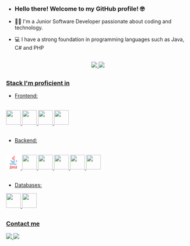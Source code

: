 - ### Hello there! Welcome to my GitHub profile! 🤓

- 👨‍💻 I'm a Junior Software Developer passionate about coding and technology.
- 💻 I have a strong foundation in programming languages such as Java, C# and PHP

##

<div align="center">
  <a href="https://github.com/rudzzz">
  <img height="180em" src="https://github-readme-stats.vercel.app/api?username=rudzzz&show_icons=true&theme=transparent&include_all_commits=true&count_private=true"/>
  <img height="180em" src="https://github-readme-stats.vercel.app/api/top-langs/?username=rudzzz&layout=compact&langs_count=7&theme=transparent"/>
</div>
  
##
  
 ### Stack I'm proficient in
<div>
  
  - Frontend:
  <div style="display: inline_block"><br>
    <img src="https://cdn.jsdelivr.net/gh/devicons/devicon/icons/html5/html5-original.svg" width= 40 height=40 />
    <img src="https://cdn.jsdelivr.net/gh/devicons/devicon/icons/css3/css3-original.svg" width= 40 height=40 />
    <img src="https://cdn.jsdelivr.net/gh/devicons/devicon/icons/javascript/javascript-original.svg" width= 40 height=40 />
    <img src="https://cdn.jsdelivr.net/gh/devicons/devicon/icons/react/react-original.svg" width= 40 height=40 />
  </div></br>
  
  - Backend:
  
  <div style="display: inline_block"><br>
    <img width= 40 height=40 float:left src="https://raw.githubusercontent.com/devicons/devicon/master/icons/java/java-original-wordmark.svg">
    <img src="https://cdn.jsdelivr.net/gh/devicons/devicon/icons/spring/spring-original.svg" width= 40 height=40 />
    <img float:left src="https://cdn.jsdelivr.net/gh/devicons/devicon@latest/icons/php/php-original.svg" width= 40 height=40/>
    <img src="https://cdn.jsdelivr.net/gh/devicons/devicon@latest/icons/laravel/laravel-original-wordmark.svg" width= 40 height=40 />
    <img src="https://cdn.jsdelivr.net/gh/devicons/devicon@latest/icons/csharp/csharp-original.svg" width= 40 height=40 />
    <img src="https://cdn.jsdelivr.net/gh/devicons/devicon@latest/icons/dotnetcore/dotnetcore-original.svg" width= 40 height=40 />
  </div>
</div></br>

  - Databases:
  
  <div style="display: inline_block">
   <img src="https://cdn.jsdelivr.net/gh/devicons/devicon/icons/mysql/mysql-original-wordmark.svg" width= 40 height=40 />
   <img src="https://cdn.jsdelivr.net/gh/devicons/devicon@latest/icons/postgresql/postgresql-original-wordmark.svg" width= 40 height=40 />
  </div>
</div>
 
##
### Contact me
<div>
  <a href="https://www.linkedin.com/in/acir-rudson-149704211/" target="_blank">
    <img src="https://img.shields.io/badge/LinkedIn-0077B5?style=for-the-badge&logo=linkedin&logoColor=white" target="_blank">
  </a> 
  <a href = "mailto:acir.rudson@gmail.com" target="_blank">
    <img src="https://img.shields.io/badge/Gmail-D14836?style=for-the-badge&logo=gmail&logoColor=white" target="_blank">
  </a>
</div>
  
